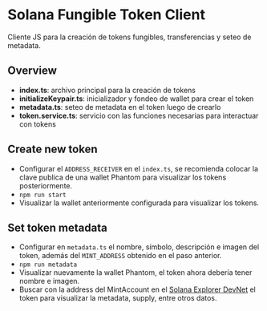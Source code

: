 # Solana Fungible Token Client

Cliente JS para la creación de tokens fungibles, transferencias y seteo de metadata.

## Overview

- **index.ts**: archivo principal para la creación de tokens
- **initializeKeypair.ts**: inicializador y fondeo de wallet para crear el token
- **metadata.ts**: seteo de metadata en el token luego de crearlo
- **token.service.ts**: servicio con las funciones necesarias para interactuar con tokens

## Create new token

- Configurar el `ADDRESS_RECEIVER` en el `index.ts`, se recomienda colocar la clave publica de una wallet Phantom para visualizar los tokens posteriormente.
- `npm run start`
- Visualizar la wallet anteriormente configurada para visualizar los tokens.

## Set token metadata

- Configurar en `metadata.ts` el nombre, símbolo, descripción e imagen del token, además del `MINT_ADDRESS` obtenido en el paso anterior.
- `npm run metadata`
- Visualizar nuevamente la wallet Phantom, el token ahora debería tener nombre e imagen.
- Buscar con la address del MintAccount en el [Solana Explorer DevNet](https://explorer.solana.com/?cluster=devnet) el token para visualizar la metadata, supply, entre otros datos.
